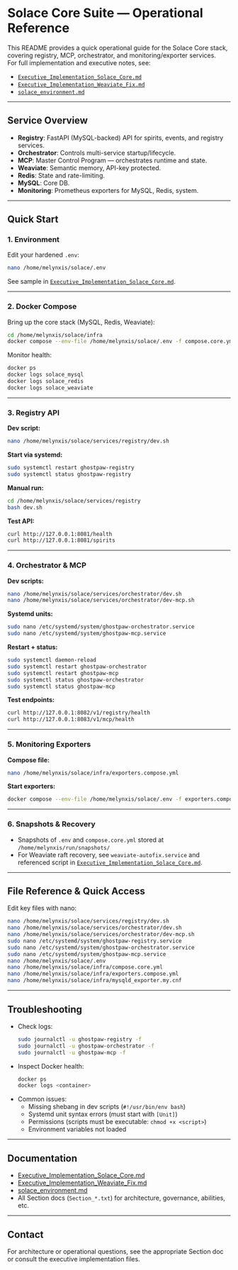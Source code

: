 # Solace Core Suite — Operational Reference

This README provides a quick operational guide for the Solace Core stack, covering registry, MCP, orchestrator, and monitoring/exporter services.  
For full implementation and executive notes, see:  
- [`Executive_Implementation_Solace_Core.md`](Executive_Implementation_Solace_Core.md)
- [`Executive_Implementation_Weaviate_Fix.md`](Executive_Implementation_Weaviate_Fix.md)
- [`solace_environment.md`](solace_environment.md)

---

## Service Overview

- **Registry**: FastAPI (MySQL-backed) API for spirits, events, and registry services.
- **Orchestrator**: Controls multi-service startup/lifecycle.
- **MCP**: Master Control Program — orchestrates runtime and state.
- **Weaviate**: Semantic memory, API-key protected.
- **Redis**: State and rate-limiting.
- **MySQL**: Core DB.
- **Monitoring**: Prometheus exporters for MySQL, Redis, system.

---

## Quick Start

### 1. Environment

Edit your hardened `.env`:

```bash
nano /home/melynxis/solace/.env
```

See sample in [`Executive_Implementation_Solace_Core.md`](Executive_Implementation_Solace_Core.md).

---

### 2. Docker Compose

Bring up the core stack (MySQL, Redis, Weaviate):

```bash
cd /home/melynxis/solace/infra
docker compose --env-file /home/melynxis/solace/.env -f compose.core.yml up -d
```

Monitor health:

```bash
docker ps
docker logs solace_mysql
docker logs solace_redis
docker logs solace_weaviate
```

---

### 3. Registry API

**Dev script:**  
```bash
nano /home/melynxis/solace/services/registry/dev.sh
```
**Start via systemd:**  
```bash
sudo systemctl restart ghostpaw-registry
sudo systemctl status ghostpaw-registry
```
**Manual run:**  
```bash
cd /home/melynxis/solace/services/registry
bash dev.sh
```

**Test API:**  
```bash
curl http://127.0.0.1:8081/health
curl http://127.0.0.1:8081/spirits
```

---

### 4. Orchestrator & MCP

**Dev scripts:**  
```bash
nano /home/melynxis/solace/services/orchestrator/dev.sh
nano /home/melynxis/solace/services/orchestrator/dev-mcp.sh
```

**Systemd units:**  
```bash
sudo nano /etc/systemd/system/ghostpaw-orchestrator.service
sudo nano /etc/systemd/system/ghostpaw-mcp.service
```

**Restart + status:**  
```bash
sudo systemctl daemon-reload
sudo systemctl restart ghostpaw-orchestrator
sudo systemctl restart ghostpaw-mcp
sudo systemctl status ghostpaw-orchestrator
sudo systemctl status ghostpaw-mcp
```

**Test endpoints:**  
```bash
curl http://127.0.0.1:8082/v1/registry/health
curl http://127.0.0.1:8083/v1/mcp/health
```

---

### 5. Monitoring Exporters

**Compose file:**  
```bash
nano /home/melynxis/solace/infra/exporters.compose.yml
```

**Start exporters:**  
```bash
docker compose --env-file /home/melynxis/solace/.env -f exporters.compose.yml up -d
```

---

### 6. Snapshots & Recovery

- Snapshots of `.env` and `compose.core.yml` stored at `/home/melynxis/run/snapshots/`
- For Weaviate raft recovery, see `weaviate-autofix.service` and referenced script in [`Executive_Implementation_Solace_Core.md`](Executive_Implementation_Solace_Core.md).

---

## File Reference & Quick Access

Edit key files with nano:

```bash
nano /home/melynxis/solace/services/registry/dev.sh
nano /home/melynxis/solace/services/orchestrator/dev.sh
nano /home/melynxis/solace/services/orchestrator/dev-mcp.sh
sudo nano /etc/systemd/system/ghostpaw-registry.service
sudo nano /etc/systemd/system/ghostpaw-orchestrator.service
sudo nano /etc/systemd/system/ghostpaw-mcp.service
nano /home/melynxis/solace/.env
nano /home/melynxis/solace/infra/compose.core.yml
nano /home/melynxis/solace/infra/exporters.compose.yml
nano /home/melynxis/solace/infra/mysqld_exporter.my.cnf
```

---

## Troubleshooting

- Check logs:
  ```bash
  sudo journalctl -u ghostpaw-registry -f
  sudo journalctl -u ghostpaw-orchestrator -f
  sudo journalctl -u ghostpaw-mcp -f
  ```
- Inspect Docker health:
  ```bash
  docker ps
  docker logs <container>
  ```
- Common issues:
  - Missing shebang in dev scripts (`#!/usr/bin/env bash`)
  - Systemd unit syntax errors (must start with `[Unit]`)
  - Permissions (scripts must be executable: `chmod +x <script>`)
  - Environment variables not loaded

---

## Documentation

- [Executive_Implementation_Solace_Core.md](Executive_Implementation_Solace_Core.md)
- [Executive_Implementation_Weaviate_Fix.md](Executive_Implementation_Weaviate_Fix.md)
- [solace_environment.md](solace_environment.md)
- All Section docs (`Section_*.txt`) for architecture, governance, abilities, etc.

---

## Contact

For architecture or operational questions, see the appropriate Section doc or consult the executive implementation files.
